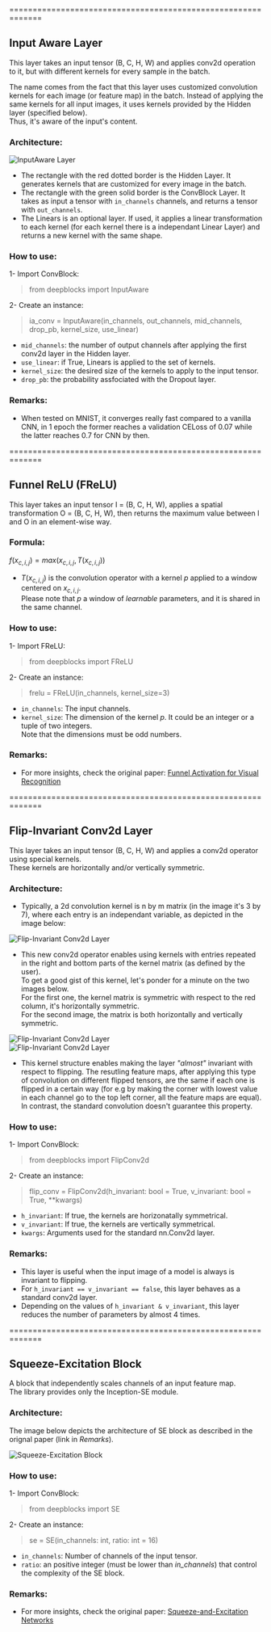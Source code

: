 =============================================================
## **Input Aware Layer**
This layer takes an input tensor (B, C, H, W) and applies conv2d operation to it, but with different kernels for every sample in the batch.

The name comes from the fact that this layer uses customized convolution kernels for each image (or feature map) in the batch. Instead of applying the same kernels for all input images, it uses kernels provided by the Hidden layer (specified below).  
Thus, it's aware of the input's content.

### **Architecture**:  

![InputAware Layer](/docs/imgs/InputAware.png "Architecture of the InputAware Layer.")

* The rectangle with the red dotted border is the Hidden Layer. It generates kernels that are customized for every image in the batch.
* The rectangle with the green solid border is the ConvBlock Layer. It takes as input a tensor with `in_channels` channels, and returns a tensor with `out_channels`.
* The Linears is an optional layer. If used, it applies a linear transformation to each kernel (for each kernel there is a independant Linear Layer) and returns a new kernel with the same shape.

### **How to use**:
1- Import ConvBlock:
> from deepblocks import InputAware

2- Create an instance:
>  ia_conv = InputAware(in_channels, out_channels, mid_channels, drop_pb, kernel_size, use_linear)
* `mid_channels`: the number of output channels after applying the first conv2d layer in the Hidden layer.
* `use_linear`: if True, Linears is applied to the set of kernels.
* `kernel_size`: the desired size of the kernels to apply to the input tensor.
* `drop_pb`: the probability assfociated with the Dropout layer.

### **Remarks**:
* When tested on MNIST, it converges really fast compared to a vanilla CNN, in 1 epoch the former reaches a validation CELoss of 0.07 while the latter reaches 0.7 for CNN by then.

=============================================================
## **Funnel ReLU (FReLU)**
This layer takes an input tensor I = (B, C, H, W), applies a spatial transformation O = (B, C, H, W), then returns the maximum value between I and O in an element-wise way.

### **Formula**:
$f(x_{c,i,j}) = max(x_{c,i,j}, T(x_{c,i,j}))$
* $T(x_{c,i,j})$ is the convolution operator with a kernel *p* applied to a window centered on $x_{c,i,j}$.   
Please note that *p* a window of *learnable* parameters, and it is shared in the same channel.

### **How to use**:
1- Import FReLU:
> from deepblocks import FReLU

2- Create an instance:
>  frelu = FReLU(in_channels, kernel_size=3)
* `in_channels`: The input channels.
* `kernel_size`: The dimension of the kernel *p*. It could be an integer or a tuple of two integers.   
  Note that the dimensions must be odd numbers.

### **Remarks**:
* For more insights, check the original paper: [Funnel Activation for Visual Recognition
](https://arxiv.org/abs/2007.11824)

=============================================================
## **Flip-Invariant Conv2d Layer**
This layer takes an input tensor (B, C, H, W) and applies a conv2d operator using special kernels.  
These kernels are horizontally and/or vertically symmetric.

### **Architecture**:
* Typically, a 2d convolution kernel is n by m matrix (in the image it's 3 by 7), where each entry is an independant variable, as depicted in the image below:  

![Flip-Invariant Conv2d Layer](/docs/imgs/FlipConv_std.png "Standard Conv2d kernel.")

* This new conv2d operator enables using kernels with entries repeated in the right and bottom parts of the kernel matrix (as defined by the user).  
To get a good gist of this kernel, let's ponder for a minute on the two images below.  
For the first one, the kernel matrix is symmetric with respect to the red column, it's horizontally symmetric.  
For the second image, the matrix is both horizontally and vertically symmetric.  

![Flip-Invariant Conv2d Layer](/docs/imgs/FlipConv_h.png "Horizontal flip-invariant Conv2d kernel.")  
![Flip-Invariant Conv2d Layer](/docs/imgs/FlipConv_vh.png "Horizontal and vertical flip-invariant Conv2d kernel.")
* This kernel structure enables making the layer *"almost"* invariant with respect to flipping. The resutling feature maps, after applying this type of convolution on different flipped tensors, are the same if each one is flipped in a certain way (for e.g by making the corner with lowest value in each channel go to the top left corner, all the feature maps are equal). In contrast, the standard convolution doesn't guarantee this property.


### **How to use**:
1- Import ConvBlock:
> from deepblocks import FlipConv2d

2- Create an instance:
>  flip_conv = FlipConv2d(h_invariant: bool = True, v_invariant: bool = True, **kwargs)
* `h_invariant`: If true, the kernels are horizonatally symmetrical.
* `v_invariant`: If true, the kernels are vertically symmetrical.
* `kwargs`: Arguments used for the standard nn.Conv2d layer.
  
### **Remarks**:
* This layer is useful when the input image of a model is always is invariant to flipping.
* For `h_invariant == v_invariant == false`, this layer behaves as a standard conv2d layer.
* Depending on the values of `h_invariant & v_invariant`, this layer reduces the number of parameters by almost 4 times.


=============================================================
## **Squeeze-Excitation Block**
A block that independently scales channels of an input feature map.  
The library provides only the Inception-SE module. 
### **Architecture**:
The image below depicts the architecture of SE block as described in the orignal paper (link in *Remarks*).  

![Squeeze-Excitation Block](/docs/imgs/SE_block.png "Squeeze-Excitation Block")

### **How to use**:
1- Import ConvBlock:
> from deepblocks import SE

2- Create an instance:
>  se = SE(in_channels: int, ratio: int = 16)
* `in_channels`: Number of channels of the input tensor.
* `ratio`: an positive integer (must be lower than *in_channels*) that control the complexity of the SE block.
  
### **Remarks**:
* For more insights, check the original paper: [Squeeze-and-Excitation Networks](https://arxiv.org/abs/1709.01507)